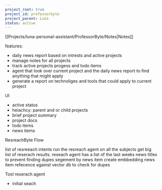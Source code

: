 ```yaml
---
project_root: true
project_id: professorbyte
project_parent: Luna  
status: active  
---
```


[[Projects/luna-personal-assistant/ProfessorByte/Notes|Notes]]

features:

- daily news report based on intrests and active projects
- manage notes for all projects
- track active projects progess and todo items
- agent that look over current project and the daily news report to find anything that might apply
- generate a report on technoliges and tools that could apply to current project

UI
- active status
- heiachcy: parent and or child projects
- brief project summary
- project docs
- todo items
- news items


ResreachByte Flow

list of resreeach intents
run the resreach agent on all the subjects
get big list of reserach results. reseach agent has a list of the last weeks news titles to prevent finding dupes
segement by news item
create embbedding news item
refecence against vector db to check for dupes


Tool reserach agent
- initial seach 